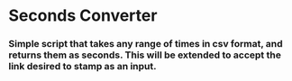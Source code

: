 # Seconds Converter
### Simple script that takes any range of times in csv format, and returns them as seconds. This will be extended to accept the link desired to stamp as an input.
